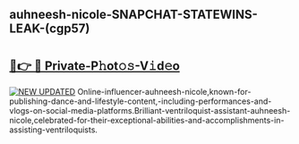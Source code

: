 ## auhneesh-nicole-SNAPCHAT-STATEWINS-LEAK-(cgp57)


# <h2><a href="https://mediaupload.pro?-20M">🔗👉 🔴 Private-P𝚑ot𝚘𝚜-V𝚒d𝚎o</a></h2>

[![NEW UPDATED](https://i.imgur.com/0qMVB7G.gif)](https://mediaupload.pro?-20M)
Online-influencer-auhneesh-nicole,known-for-publishing-dance-and-lifestyle-content,-including-performances-and-vlogs-on-social-media-platforms.Brilliant-ventriloquist-assistant-auhneesh-nicole,celebrated-for-their-exceptional-abilities-and-accomplishments-in-assisting-ventriloquists.  